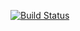 [![Build Status](https://travis-ci.org/6/stepmania-song-parser.png?branch=master)](https://travis-ci.org/6/stepmania-song-parser)
